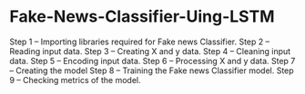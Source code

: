 # Fake-News-Classifier-Uing-LSTM
Step 1 – Importing libraries required for Fake news Classifier.
Step 2 – Reading input data.
Step 3 – Creating X and y data.
Step 4 – Cleaning input data.
Step 5 – Encoding input data.
Step 6 – Processing X and y data.
Step 7 – Creating the model
Step 8 – Training the Fake news Classifier model.
Step 9 – Checking metrics of the model.
